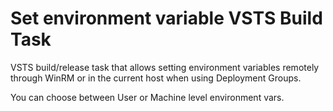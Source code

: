 # Set environment variable VSTS Build Task

VSTS build/release task that allows setting environment variables remotely through WinRM or in the current host when using Deployment Groups.

You can choose between User or Machine level environment vars.
